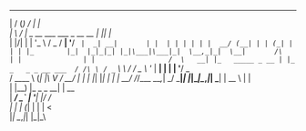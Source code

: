
  __  __ _                            __ _         
 |  \/  (_)                          / _| |        
 | \  / |_ _ __   ___  ___ _ __ __ _| |_| |_       
 | |\/| | | '_ \ / _ \/ __| '__/ _` |  _| __|      
 | |  | | | | | |  __/ (__| | | (_| | | | |_       
 |_|  |_|_|_| |_|\___|\___|_|  \__,_|_|  \__|      
     /\      | |               | |                 
    /  \   __| |_   _____ _ __ | |_ _   _ _ __ ___ 
   / /\ \ / _` \ \ / / _ \ '_ \| __| | | | '__/ _ \
  / ____ \ (_| |\ V /  __/ | | | |_| |_| | | |  __/
 /_/___ \_\__,_| \_/ \___|_| |_|\__|\__,_|_|  \___|
 |  __ \         | |                               
 | |__) |_ _ _ __| | __                            
 |  ___/ _` | '__| |/ /                            
 | |  | (_| | |  |   <                             
 |_|   \__,_|_|  |_|\_\                            
                                                   
                                                   


<!-- By May 29th, Making wireframes, building contents, and HTML draft done by Hyunjung Joun -->
<!-- By May 29th, Part of making a prototype and reviewing done by Atsuya Inomata -->
<!-- Any contribution will be added here -->
